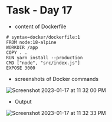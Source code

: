 # Task - Day 17

 - content of Dockerfile 
 ```
 # syntax=docker/dockerfile:1
FROM node:18-alpine
WORKDIR /app
COPY . . 
RUN yarn install --production
CMD ["node", "src/index.js"]
EXPOSE 3000

 ```
 
 - screenshots of Docker commands
 
 ![Screenshot 2023-01-17 at 11 32 00 PM](https://user-images.githubusercontent.com/101057601/212976701-c7e15393-a49d-436e-a579-49a475646ac5.png)

- Output

![Screenshot 2023-01-17 at 11 32 33 PM](https://user-images.githubusercontent.com/101057601/212976876-d551b5b4-a541-4f63-80d4-882bb91ca5b0.png)
